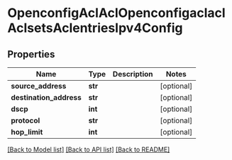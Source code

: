 # OpenconfigAclAclOpenconfigaclaclAclsetsAclentriesIpv4Config

## Properties
Name | Type | Description | Notes
------------ | ------------- | ------------- | -------------
**source_address** | **str** |  | [optional] 
**destination_address** | **str** |  | [optional] 
**dscp** | **int** |  | [optional] 
**protocol** | **str** |  | [optional] 
**hop_limit** | **int** |  | [optional] 

[[Back to Model list]](../README.md#documentation-for-models) [[Back to API list]](../README.md#documentation-for-api-endpoints) [[Back to README]](../README.md)


